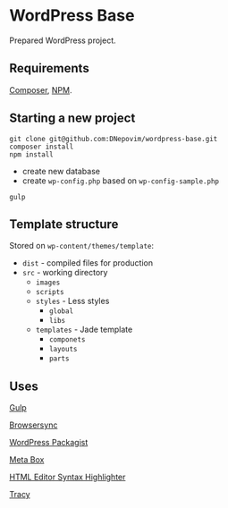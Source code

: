 # WordPress Base
Prepared WordPress project.

## Requirements
[Composer](https://getcomposer.org/), [NPM](https://www.npmjs.com/).

## Starting a new project
```
git clone git@github.com:DNepovim/wordpress-base.git
composer install
npm install
```
- create new database
- create `wp-config.php` based on `wp-config-sample.php`
```
gulp
```

## Template structure
Stored on `wp-content/themes/template`:
- `dist` - compiled files for production
- `src` - working directory
  - `images`
  - `scripts` 
  - `styles` - Less styles
    - `global`
    - `libs`
  - `templates` - Jade template
    - `componets`
    - `layouts`
    - `parts`

## Uses
[Gulp](http://gulpjs.com)

[Browsersync](https://www.browsersync.io)

[WordPress Packagist](https://wpackagist.org)

[Meta Box](https://metabox.io)

[HTML Editor Syntax Highlighter](https://wordpress.org/plugins/html-editor-syntax-highlighter)

[Tracy](https://tracy.nette.org/cs)
